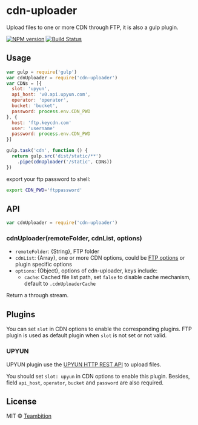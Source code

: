 cdn-uploader
====
Upload files to one or more CDN through FTP, it is also a gulp plugin.

[![NPM version][npm-image]][npm-url]
[![Build Status][travis-image]][travis-url]

## Usage
```js
var gulp = require('gulp')
var cdnUploader = require('cdn-uploader')
var CDNs = [{
  slot: 'upyun',
  api_host: 'v0.api.upyun.com',
  operator: 'operator',
  bucket: 'bucket',
  password: process.env.CDN_PWD
}, {
  host: 'ftp.keycdn.com'
  user: 'username'
  password: process.env.CDN_PWD
}]

gulp.task('cdn', function () {
  return gulp.src('dist/static/**')
    .pipe(cdnUploader('/static', CDNs))
})
```

export your ftp password to shell:
```sh
export CDN_PWD='ftppassword'
```

## API

```js
var cdnUploader = require('cdn-uploader')
```

### cdnUploader(remoteFolder, cdnList, options)
- `remoteFolder`: {String}, FTP folder
- `cdnList`: {Array}, one or more CDN options, could be [FTP options](https://github.com/morris/vinyl-ftp#ftpcreate-config-) or plugin specific options
- `options`: {Object}, options of cdn-uploader, keys include:
  - `cache`: Cached file list path, set `false` to disable cache mechanism, default to `.cdnUploaderCache`

Return a through stream.

## Plugins
You can set `slot` in CDN options to enable the corresponding plugins.
FTP plugin is used as default plugin when `slot` is not set or not valid.

### UPYUN
UPYUN plugin use the [UPYUN HTTP REST API](http://docs.upyun.com/api/rest_api/) to upload files.

You should set `slot: upyun` in CDN options to enable this plugin.
Besides, field `api_host`, `operator`, `bucket` and `password` are also required.

## License

MIT © [Teambition](http://teambition.com)

[npm-url]: https://npmjs.org/package/cdn-uploader
[npm-image]: http://img.shields.io/npm/v/cdn-uploader.svg

[travis-url]: https://travis-ci.org/teambition/cdn-uploader
[travis-image]: http://img.shields.io/travis/teambition/cdn-uploader.svg
